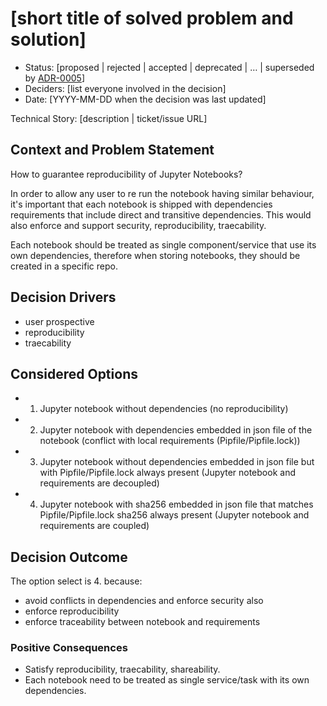 # [short title of solved problem and solution]

* Status: [proposed | rejected | accepted | deprecated | … | superseded by [ADR-0005](0005-example.md)] <!-- optional -->
* Deciders: [list everyone involved in the decision] <!-- optional -->
* Date: [YYYY-MM-DD when the decision was last updated] <!-- optional -->

Technical Story: [description | ticket/issue URL] <!-- optional -->

## Context and Problem Statement

How to guarantee reproducibility of Jupyter Notebooks?

In order to allow any user to re run the notebook having similar behaviour, it's important that each notebook is shipped with dependencies requirements
that include direct and transitive dependencies. This would also enforce and support security, reproducibility, traecability.

Each notebook should be treated as single component/service that use its own dependencies, therefore when storing notebooks, they should be created in a specific repo.

## Decision Drivers <!-- optional -->

* user prospective
* reproducibility
* traecability

## Considered Options

* 1. Jupyter notebook without dependencies (no reproducibility)
* 2. Jupyter notebook with dependencies embedded in json file of the notebook (conflict with local requirements (Pipfile/Pipfile.lock))
* 3. Jupyter notebook without dependencies embedded in json file but with Pipfile/Pipfile.lock always present (Jupyter notebook and requirements are decoupled)
* 4. Jupyter notebook with sha256 embedded in json file that matches Pipfile/Pipfile.lock sha256 always present (Jupyter notebook and requirements are coupled)

## Decision Outcome

The option select is 4. because:

* avoid conflicts in dependencies and enforce security also
* enforce reproducibility
* enforce traceability between notebook and requirements

### Positive Consequences <!-- optional -->

* Satisfy reproducibility, traecability, shareability.
* Each notebook need to be treated as single service/task with its own dependencies.
